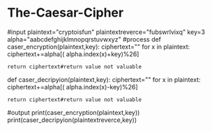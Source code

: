 # The-Caesar-Cipher
#input
plaintext="cryptoisfun"
plaintextreverce="fubswrlvixq"
key=3
alpha="aabcdefghijklmnopqrstuvwxyz"
#process
def caser_encryption(plaintext,key):
    ciphertext=""
    for x in plaintext:
        ciphertext+=alpha[( alpha.index(x)+key)%26]

    return ciphertext#return value not valuable
def caser_decripyion(plaintext,key):
    ciphertext=""
    for x in plaintext:
        ciphertext+=alpha[( alpha.index(x)-key)%26]

    return ciphertext#return value not valuable


#output
print(caser_encryption(plaintext,key))
print(caser_decripyion(plaintextreverce,key))
